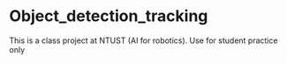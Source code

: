 # Object_detection_tracking
This is a class project at NTUST (AI for robotics). Use for student practice only

